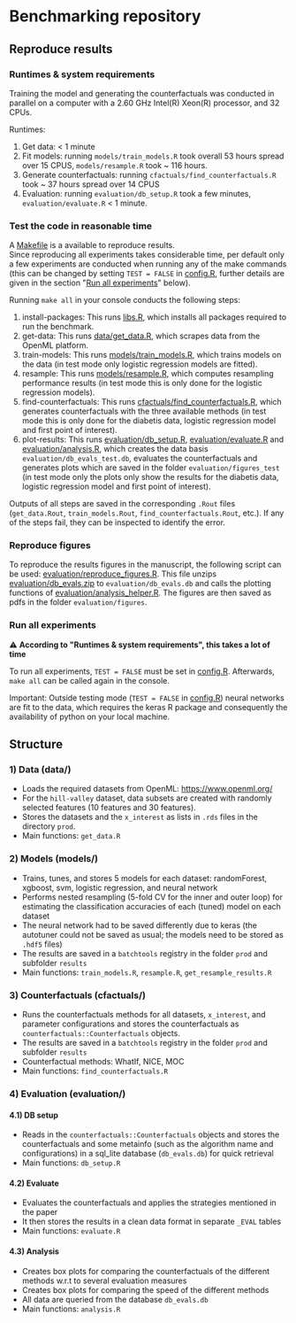 # Benchmarking repository 

## Reproduce results 

###  Runtimes & system requirements
Training the model and generating the counterfactuals was conducted in parallel on a computer with a 2.60 GHz Intel(R) Xeon(R) processor, and 32 CPUs.

Runtimes: 
1) Get data: < 1 minute
2) Fit models: running `models/train_models.R` took overall 53 hours spread over 15 CPUS, `models/resample.R` took ~ 116 hours.
3) Generate counterfactuals: running `cfactuals/find_counterfactuals.R` took ~ 37 hours spread over 14 CPUS
4) Evaluation: running `evaluation/db_setup.R` took a few minutes, `evaluation/evaluate.R` < 1 minute.

### Test the code in reasonable time
A [Makefile](Makefile) is a available to reproduce results.  
Since reproducing all experiments takes considerable time, per default only a few experiments are conducted when running any of the make commands (this can be changed by setting `TEST = FALSE` in [config.R](config.R), further details are given in the section "[Run all experiments](#run-all-experiments)" below).

Running `make all` in your console conducts the following steps: 
1) install-packages: This runs [libs.R](libs.R), which installs all packages required to run the benchmark.
2) get-data: This runs [data/get_data.R](data/get_data.R), which scrapes data from the OpenML platform.
3) train-models: This runs [models/train_models.R](models/train_models.R), which trains models on the data (in test mode only logistic regression models are fitted).
4) resample: This runs [models/resample.R](models/resample.R), which computes resampling performance results (in test mode this is only done for the logistic regression models).
5) find-counterfactuals: This runs [cfactuals/find_counterfactuals.R](cfactuals/find_counterfactuals.R), which generates counterfactuals with the three available methods (in test mode this is only done for the diabetis data, logistic regression model and first point of interest).
6) plot-results: This runs [evaluation/db_setup.R](evaluation/db_setup.R), [evaluation/evaluate.R](evaluation/evaluate.R) and [evaluation/analysis.R](evaluation/analysis.R), which creates the data basis `evaluation/db_evals_test.db`, evaluates the counterfactuals and generates plots which are saved in the folder `evaluation/figures_test` (in test mode only the plots only show the results for the diabetis data, logistic regression model and first point of interest).

Outputs of all steps are saved in the corresponding `.Rout` files (`get_data.Rout`, `train_models.Rout`, `find_counterfactuals.Rout`, etc.). If any of the steps fail, they can be inspected to identify the error. 

### Reproduce figures 
To reproduce the results figures in the manuscript, the following script can be used: [evaluation/reproduce_figures.R](evaluation/reproduce_figures.R). 
This file unzips [evaluation/db_evals.zip](evaluation/db_evals.zip) to `evaluation/db_evals.db` and calls the plotting functions of [evaluation/analysis_helper.R](evaluation/analysis_helper.R). 
The figures are then saved as pdfs in the folder `evaluation/figures`. 

### Run all experiments 
:warning: **According to "Runtimes & system requirements", this takes a lot of time**

To run all experiments, `TEST = FALSE` must be set in [config.R](config.R). Afterwards, `make all` can be called again in the console.

Important: Outside testing mode (`TEST = FALSE` in [config.R](config.R)) neural networks are fit to the data, which requires the keras R package and consequently the availability of python on your local machine. 

## Structure 

### 1) Data (data/)

- Loads the required datasets from OpenML: https://www.openml.org/
- For the `hill-valley` dataset, data subsets are created with randomly selected features (10 features and 30 features).
- Stores the datasets and the `x_interest` as lists in `.rds` files in the directory `prod`. 
- Main functions: `get_data.R`

### 2) Models (models/)

- Trains, tunes, and stores 5 models for each dataset: randomForest, xgboost, svm, logistic regression, and neural network
- Performs nested resampling (5-fold CV for the inner and outer loop) for estimating the classification accuracies of each (tuned) model on each dataset
- The neural network had to be saved differently due to keras (the autotuner could not be saved as usual; the models need to be stored as `.hdf5` files)
- The results are saved in a `batchtools` registry in the folder `prod` and subfolder `results`
- Main functions: `train_models.R`, `resample.R`, `get_resample_results.R`

### 3) Counterfactuals (cfactuals/)

- Runs the counterfactuals methods for all datasets, `x_interest`, and parameter configurations and stores the counterfactuals as `counterfactuals::Counterfactuals` objects.
- The results are saved in a `batchtools` registry in the folder `prod` and subfolder `results`
- Counterfactual methods: WhatIf, NICE, MOC
- Main functions: `find_counterfactuals.R`

### 4) Evaluation (evaluation/)

#### 4.1) DB setup

- Reads in the `counterfactuals::Counterfactuals` objects and stores the counterfactuals and some metainfo (such as the algorithm name and configurations)
in a sql_lite database (`db_evals.db`) for quick retrieval
- Main functions: `db_setup.R`

#### 4.2) Evaluate

- Evaluates the counterfactuals and applies the strategies mentioned in the paper
- It then stores the results in a clean data format in separate `_EVAL` tables
- Main functions: `evaluate.R`

#### 4.3) Analysis

- Creates box plots for comparing the counterfactuals of the different methods w.r.t to several evaluation measures
- Creates box plots for comparing the speed of the different methods
- All data are queried from the database `db_evals.db`
- Main functions: `analysis.R`
